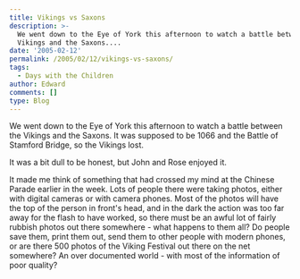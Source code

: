 ```yaml
---
title: Vikings vs Saxons
description: >-
  We went down to the Eye of York this afternoon to watch a battle between the
  Vikings and the Saxons....
date: '2005-02-12'
permalink: /2005/02/12/vikings-vs-saxons/
tags:
  - Days with the Children
author: Edward
comments: []
type: Blog
---
```


We went down to the Eye of York this afternoon to watch a battle between
the Vikings and the Saxons. It was supposed to be 1066 and the Battle of
Stamford Bridge, so the Vikings lost.

It was a bit dull to be honest, but John and Rose enjoyed it.

It made me think of something that had crossed my mind at the Chinese
Parade earlier in the week. Lots of people there were taking photos,
either with digital cameras or with camera phones. Most of the photos
will have the top of the person in front\'s head, and in the dark the
action was too far away for the flash to have worked, so there must be
an awful lot of fairly rubbish photos out there somewhere - what happens
to them all? Do people save them, print them out, send them to other
people with modern phones, or are there 500 photos of the Viking
Festival out there on the net somewhere? An over documented world - with
most of the information of poor quality?

